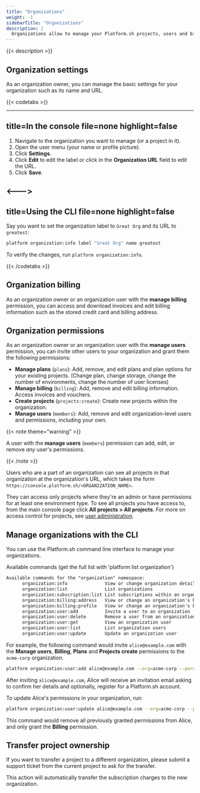 ```yaml
---
title: "Organizations"
weight: -1
sidebarTitle: "Organizations"
description: |
  Organizations allow to manage your Platform.sh projects, users and billing.
---
```


{{< description >}}

## Organization settings

As an organization owner, you can manage the basic settings for your organization such as its name and URL.


{{< codetabs >}}

---
title=In the console
file=none
highlight=false
---

1. Navigate to the organization you want to manage (or a project in it).
1. Open the user menu (your name or profile picture).
1. Click **Settings**.
1. Click **Edit** to edit the label or click in the **Organization URL** field to edit the URL.
1. Click **Save**.

<--->
---
title=Using the CLI
file=none
highlight=false
---

Say you want to set the organization label to `Great Org` and its URL to `greatest`:

```bash
platform organization:info label "Great Org" name greatest
```

To verify the changes, run `platform organization:info`.

{{< /codetabs >}}

## Organization billing

As an organization owner or an organization user with the **manage billing** permission,
you can access and download invoices and edit billing information such as the stored credit card and billing address.

## Organization permissions

As an organization owner or an organization user with the **manage users** permission,
you can invite other users to your organization and grant them the following permissions:

* **Manage plans** (`plans`):
  Add, remove, and edit plans and plan options for your existing projects.
  (Change plan, change storage, change the number of environments, change the number of user licenses)
* **Manage billing** (`billing`):
  Add, remove and edit billing information.
  Access invoices and vouchers.
* **Create projects** (`projects:create`):
  Create new projects within the organization.
* **Manage users** (`members`):
  Add, remove and edit organization-level users and permissions, including your own.

{{< note theme="warning" >}}

A user with the **manage users** (`members`) permission can add, edit, or remove _any_ user's permissions.

{{< /note >}}

Users who are a part of an organization can see all projects in that organization at the organization's URL,
which takes the form `https://console.platform.sh/<ORGANIZATION_NAME>`.

They can access only projects where they're an admin or have permissions for at least one environment type.
To see all projects you have access to, from the main console page
click **All projects&nbsp;<span aria-label="and then">></span> All projects**.
For more on access control for projects, see [user administration](./users.md).

## Manage organizations with the CLI

You can use the Platform.sh command line interface to manage your organizations.

Available commands (get the full list with 'platform list organization')

```txt
Available commands for the "organization" namespace:
      organization:info              View or change organization details
      organization:list              List organizations
      organization:subscription:list List subscriptions within an organization
      organization:billing:address   View or change an organization's billing address
      organization:billing:profile   View or change an organization's billing profile
      organization:user:add          Invite a user to an organization
      organization:user:delete       Remove a user from an organization
      organization:user:get          View an organization user
      organization:user:list         List organization users
      organization:user:update       Update an organization user
```

For example, the following command would invite `alice@example.com` with the **Manage users**, **Billing**, **Plans** and **Projects create** permissions to the `acme-corp` organization.

```bash
platform organization:user:add alice@example.com --org=acme-corp --permission=members,billing,plans,projects:create
```

After inviting `alice@example.com`, Alice will receive an invitation email asking to confirm her details and optionally, register for a Platform.sh account.

To update Alice's permissions in your organization, run:

```bash
platform organization:user:update alice@example.com --org=acme-corp --permission=billing
```

This command would remove all previously granted permissions from Alice, and only grant the **Billing** permission.

## Transfer project ownership

If you want to transfer a project to a different organization, please submit a support ticket from the current project to ask for the transfer.

This action will automatically transfer the subscription charges to the new organization.
